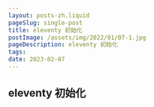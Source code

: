 ```yaml
---
layout: posts-zh.liquid
pageSlug: single-post
title: eleventy 初始化
postImage: /assets/img/2022/01/07-1.jpg
pageDescription: eleventy 初始化
tags: 
date: 2023-02-07
---
```


## eleventy 初始化